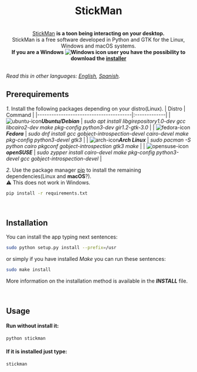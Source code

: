 <div align="center">
  <h1>StickMan</h1>
</div>

<br>
<div align="center">
  <a href="https://andy-thor.github.io/StickMan">StickMan</a>
  <strong> is a toon being interacting on your desktop.</strong>
</div>

<div align="center">
  StickMan is a free software developed in Python and GTK for the Linux, Windows and macOS systems.
</div>

<div align="center">
  <strong>If you are a Windows <img src="https://www.iconfinder.com/icons/386480/download/png/16" alt="Windows icon"> user you have the possibility to download the <a href="https://github.com/Andy-thor/StickMan/releases/download/v0.3.1/stickman-0.3.1.exe">installer</a></strong> 
</div>

<br>

*Read this in other languages: [English](README.md), [Spanish](README.es.md).*

## Prerequirements
*1*. Install the following packages depending on your distro(Linux).
| Distro                                   | Command  |
|----------------------------------------|:-------------|
| ![ubuntu-icon]___Ubuntu/Debian___ | _sudo apt install libgirepository1.0-dev gcc libcairo2-dev make pkg-config python3-dev gir1.2-gtk-3.0_ |
| ![fedora-icon]___Fedora___ | _sudo dnf install gcc gobject-introspection-devel cairo-devel make pkg-config python3-devel gtk3_ |
| ![arch-icon]___Arch Linux___ | _sudo pacman -S python cairo pkgconf gobject-introspection gtk3 make_ |
| ![opensuse-icon]___openSUSE___ | _sudo zypper install cairo-devel make pkg-config python3-devel gcc gobject-introspection-devel_ |

*2*. Use the package manager [pip] to install the remaining dependencies(Linux and __macOS__?). <br> :warning: This does not work in Windows.
```bash
pip install -r requirements.txt
```
<br>

## Installation

You can install the app typing next sentences:

```bash
sudo python setup.py install --prefix=/usr
```
or simply if you have installed _Make_ you can run these sentences:
```bash
sudo make install
```
More information on the installation method is available in the __*INSTALL*__ file.

<br>

## Usage

#### Run without install it:
```bash
python stickman
```
#### If it is installed just type:
```bash
stickman
```

[pip]: https://pip.pypa.io/en/stable/
[ubuntu-icon]: https://www.iconfinder.com/icons/4375122/download/png/16
[fedora-icon]: https://www.iconfinder.com/icons/386460/download/png/16
[arch-icon]: https://www.iconfinder.com/icons/386451/download/png/16
[opensuse-icon]: https://www.iconfinder.com/icons/386483/download/png/16
